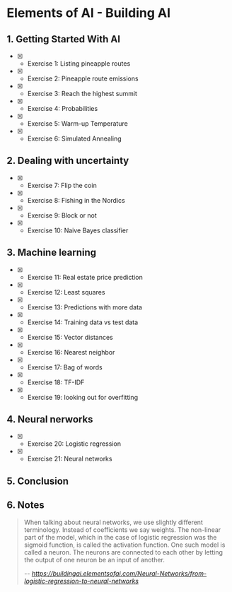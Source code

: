 # Elements of AI - Building AI

## 1. Getting Started With AI

- [x] - Exercise 1: Listing pineapple routes
- [x] - Exercise 2: Pineapple route emissions
- [x] - Exercise 3: Reach the highest summit
- [x] - Exercise 4: Probabilities
- [x] - Exercise 5: Warm-up Temperature
- [x] - Exercise 6: Simulated Annealing

## 2. Dealing with uncertainty

- [x] - Exercise 7: Flip the coin
- [x] - Exercise 8: Fishing in the Nordics
- [x] - Exercise 9: Block or not
- [x] - Exercise 10: Naive Bayes classifier

## 3. Machine learning

- [x] - Exercise 11: Real estate price prediction
- [x] - Exercise 12: Least squares
- [x] - Exercise 13: Predictions with more data
- [x] - Exercise 14: Training data vs test data
- [x] - Exercise 15: Vector distances
- [x] - Exercise 16: Nearest neighbor
- [x] - Exercise 17: Bag of words
- [x] - Exercise 18: TF-IDF
- [x] - Exercise 19: looking out for overfitting

## 4. Neural nerworks

- [x] - Exercise 20: Logistic regression
- [x] - Exercise 21: Neural networks

## 5. Conclusion

## 6. Notes

> When talking about neural networks, we use slightly different terminology. Instead of coefficients we say weights. The non-linear part of the model, which in the case of logistic regression was the sigmoid function, is called the activation function. One such model is called a neuron. The neurons are connected to each other by letting the output of one neuron be an input of another.
>
> -- <cite>https://buildingai.elementsofai.com/Neural-Networks/from-logistic-regression-to-neural-networks</cite>
